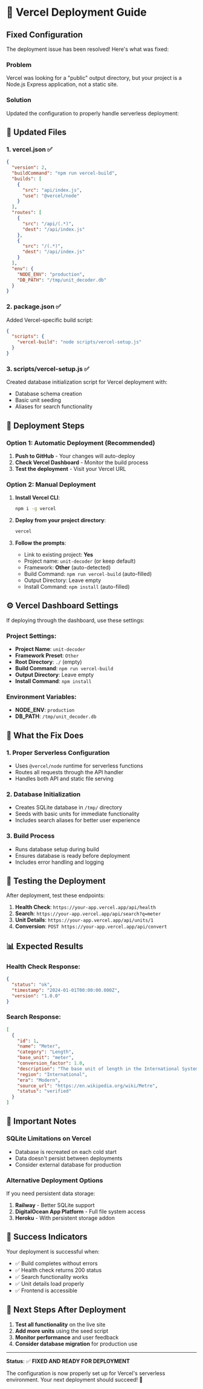 # 🚀 Vercel Deployment Guide

## Fixed Configuration

The deployment issue has been resolved! Here's what was fixed:

### **Problem**
Vercel was looking for a "public" output directory, but your project is a Node.js Express application, not a static site.

### **Solution**
Updated the configuration to properly handle serverless deployment:

## 📁 **Updated Files**

### **1. vercel.json** ✅
```json
{
  "version": 2,
  "buildCommand": "npm run vercel-build",
  "builds": [
    {
      "src": "api/index.js",
      "use": "@vercel/node"
    }
  ],
  "routes": [
    {
      "src": "/api/(.*)",
      "dest": "/api/index.js"
    },
    {
      "src": "/(.*)",
      "dest": "/api/index.js"
    }
  ],
  "env": {
    "NODE_ENV": "production",
    "DB_PATH": "/tmp/unit_decoder.db"
  }
}
```

### **2. package.json** ✅
Added Vercel-specific build script:
```json
{
  "scripts": {
    "vercel-build": "node scripts/vercel-setup.js"
  }
}
```

### **3. scripts/vercel-setup.js** ✅
Created database initialization script for Vercel deployment with:
- Database schema creation
- Basic unit seeding
- Aliases for search functionality

## 🚀 **Deployment Steps**

### **Option 1: Automatic Deployment (Recommended)**
1. **Push to GitHub** - Your changes will auto-deploy
2. **Check Vercel Dashboard** - Monitor the build process
3. **Test the deployment** - Visit your Vercel URL

### **Option 2: Manual Deployment**
1. **Install Vercel CLI**:
   ```bash
   npm i -g vercel
   ```

2. **Deploy from your project directory**:
   ```bash
   vercel
   ```

3. **Follow the prompts**:
   - Link to existing project: **Yes**
   - Project name: `unit-decoder` (or keep default)
   - Framework: **Other** (auto-detected)
   - Build Command: `npm run vercel-build` (auto-filled)
   - Output Directory: Leave empty
   - Install Command: `npm install` (auto-filled)

## ⚙️ **Vercel Dashboard Settings**

If deploying through the dashboard, use these settings:

### **Project Settings:**
- **Project Name**: `unit-decoder`
- **Framework Preset**: `Other`
- **Root Directory**: `./` (empty)
- **Build Command**: `npm run vercel-build`
- **Output Directory**: Leave empty
- **Install Command**: `npm install`

### **Environment Variables:**
- **NODE_ENV**: `production`
- **DB_PATH**: `/tmp/unit_decoder.db`

## 🔧 **What the Fix Does**

### **1. Proper Serverless Configuration**
- Uses `@vercel/node` runtime for serverless functions
- Routes all requests through the API handler
- Handles both API and static file serving

### **2. Database Initialization**
- Creates SQLite database in `/tmp/` directory
- Seeds with basic units for immediate functionality
- Includes search aliases for better user experience

### **3. Build Process**
- Runs database setup during build
- Ensures database is ready before deployment
- Includes error handling and logging

## 🧪 **Testing the Deployment**

After deployment, test these endpoints:

1. **Health Check**: `https://your-app.vercel.app/api/health`
2. **Search**: `https://your-app.vercel.app/api/search?q=meter`
3. **Unit Details**: `https://your-app.vercel.app/api/units/1`
4. **Conversion**: `POST https://your-app.vercel.app/api/convert`

## 📊 **Expected Results**

### **Health Check Response:**
```json
{
  "status": "ok",
  "timestamp": "2024-01-01T00:00:00.000Z",
  "version": "1.0.0"
}
```

### **Search Response:**
```json
[
  {
    "id": 1,
    "name": "Meter",
    "category": "Length",
    "base_unit": "meter",
    "conversion_factor": 1.0,
    "description": "The base unit of length in the International System of Units (SI)",
    "region": "International",
    "era": "Modern",
    "source_url": "https://en.wikipedia.org/wiki/Metre",
    "status": "verified"
  }
]
```

## 🚨 **Important Notes**

### **SQLite Limitations on Vercel**
- Database is recreated on each cold start
- Data doesn't persist between deployments
- Consider external database for production

### **Alternative Deployment Options**
If you need persistent data storage:

1. **Railway** - Better SQLite support
2. **DigitalOcean App Platform** - Full file system access
3. **Heroku** - With persistent storage addon

## 🎉 **Success Indicators**

Your deployment is successful when:
- ✅ Build completes without errors
- ✅ Health check returns 200 status
- ✅ Search functionality works
- ✅ Unit details load properly
- ✅ Frontend is accessible

## 🔄 **Next Steps After Deployment**

1. **Test all functionality** on the live site
2. **Add more units** using the seed script
3. **Monitor performance** and user feedback
4. **Consider database migration** for production use

---

**Status**: ✅ **FIXED AND READY FOR DEPLOYMENT**

The configuration is now properly set up for Vercel's serverless environment. Your next deployment should succeed! 🚀